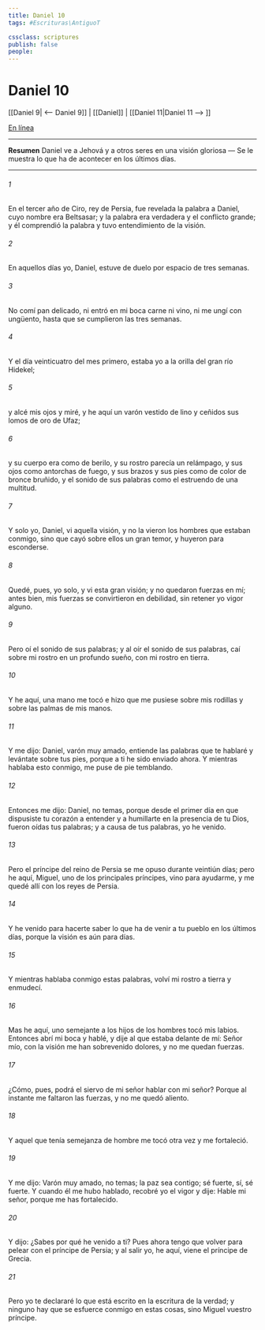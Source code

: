 ```yaml
---
title: Daniel 10
tags: #Escrituras\AntiguoT

cssclass: scriptures
publish: false
people:
---
```


# Daniel 10
[[Daniel 9| <-- Daniel 9]] | [[Daniel]] | [[Daniel 11|Daniel 11 --> ]]

[En línea](https://churchofjesuschrist.org/study/scriptures/ot/dan/10?lang=spa)

---
__Resumen__
Daniel ve a Jehová y a otros seres en una visión gloriosa — Se le muestra lo que ha de acontecer en los últimos días.

---
###### 1 
En el tercer año de Ciro, rey de Persia, fue revelada la palabra a Daniel, cuyo nombre era Beltsasar; y la palabra era verdadera y el conflicto grande; y él comprendió la palabra y tuvo entendimiento de la visión.

###### 2 
En aquellos días yo, Daniel, estuve de duelo por espacio de tres semanas.

###### 3 
No comí pan delicado, ni entró en mi boca carne ni vino, ni me ungí con ungüento, hasta que se cumplieron las tres semanas.

###### 4 
Y el día veinticuatro del mes primero, estaba yo a la orilla del gran río Hidekel;

###### 5 
y alcé mis ojos y miré, y he aquí un varón vestido de lino y ceñidos sus lomos de oro de Ufaz;

###### 6 
y su cuerpo era como de berilo, y su rostro parecía un relámpago, y sus ojos como antorchas de fuego, y sus brazos y sus pies como de color de bronce bruñido, y el sonido de sus palabras como el estruendo de una multitud.

###### 7 
Y solo yo, Daniel, vi aquella visión, y no la vieron los hombres que estaban conmigo, sino que cayó sobre ellos un gran temor, y huyeron para esconderse.

###### 8 
Quedé, pues, yo solo, y vi esta gran visión; y no quedaron fuerzas en mí; antes bien, mis fuerzas se convirtieron en debilidad, sin retener yo vigor alguno.

###### 9 
Pero oí el sonido de sus palabras; y al oír el sonido de sus palabras, caí sobre mi rostro en un profundo sueño, con mi rostro en tierra.

###### 10 
Y he aquí, una mano me tocó e hizo que me pusiese sobre mis rodillas y sobre las palmas de mis manos.

###### 11 
Y me dijo: Daniel, varón muy amado, entiende las palabras que te hablaré y levántate sobre tus pies, porque a ti he sido enviado ahora. Y mientras hablaba esto conmigo, me puse de pie temblando.

###### 12 
Entonces me dijo: Daniel, no temas, porque desde el primer día en que dispusiste tu corazón a entender y a humillarte en la presencia de tu Dios, fueron oídas tus palabras; y a causa de tus palabras, yo he venido.

###### 13 
Pero el príncipe del reino de Persia se me opuso durante veintiún días; pero he aquí, Miguel, uno de los principales príncipes, vino para ayudarme, y me quedé allí con los reyes de Persia.

###### 14 
Y he venido para hacerte saber lo que ha de venir a tu pueblo en los últimos días, porque la visión es aún para  días.

###### 15 
Y mientras hablaba conmigo estas palabras, volví mi rostro a tierra y enmudecí.

###### 16 
Mas he aquí, uno semejante a los hijos de los hombres tocó mis labios. Entonces abrí mi boca y hablé, y dije al que estaba delante de mí: Señor mío, con la visión me han sobrevenido dolores, y no me quedan fuerzas.

###### 17 
¿Cómo, pues, podrá el siervo de mi señor hablar con mi señor? Porque al instante me faltaron las fuerzas, y no me quedó aliento.

###### 18 
Y aquel que tenía semejanza de hombre me tocó otra vez y me fortaleció.

###### 19 
Y me dijo: Varón muy amado, no temas; la paz sea contigo; sé fuerte, sí, sé fuerte. Y cuando él me hubo hablado, recobré yo el vigor y dije: Hable mi señor, porque me has fortalecido.

###### 20 
Y dijo: ¿Sabes por qué he venido a ti? Pues ahora tengo que volver para pelear con el príncipe de Persia; y al salir yo, he aquí, viene el príncipe de Grecia.

###### 21 
Pero yo te declararé lo que está escrito en la escritura de la verdad; y ninguno hay que se esfuerce conmigo en estas cosas, sino Miguel vuestro príncipe.

